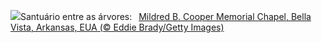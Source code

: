 ![](https://www.bing.com/th?id=OHR.CooperChapel_PT-BR0663109436_UHD.jpg&w=1000)Santuário entre as árvores:&nbsp;&ensp;[Mildred B. Cooper Memorial Chapel, Bella Vista, Arkansas, EUA (© Eddie Brady/Getty Images)](https://www.bing.com/th?id=OHR.CooperChapel_PT-BR0663109436_UHD.jpg)
<br><br/>
